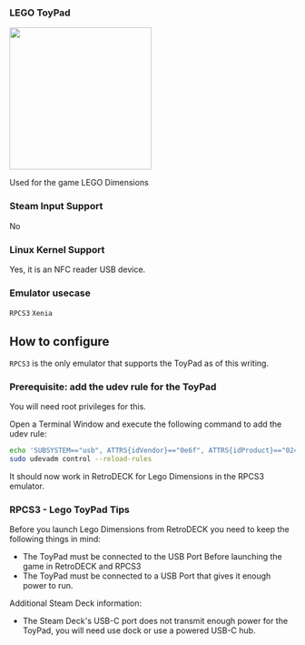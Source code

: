 ### LEGO ToyPad

<img src="../../../wiki_images/controllers/lego-toypad.png" width="250">

Used for the game LEGO Dimensions

### Steam Input Support
No

### Linux Kernel Support
Yes, it is an NFC reader USB device.

### Emulator usecase
`RPCS3` `Xenia`

## How to configure

`RPCS3` is the only emulator that supports the ToyPad as of this writing.

### Prerequisite: add the udev rule for the ToyPad

You will need root privileges for this.

Open a Terminal Window and execute  the following command to add the udev rule:

```bash
echo 'SUBSYSTEM=="usb", ATTRS{idVendor}=="0e6f", ATTRS{idProduct}=="0241", MODE="0666"' | sudo tee -a /etc/udev/rules.d/71-toypad.rules > /dev/null
sudo udevadm control --reload-rules
```

It should now work in RetroDECK for Lego Dimensions in the RPCS3 emulator.

### RPCS3 - Lego ToyPad Tips

Before you launch Lego Dimensions from RetroDECK you need to keep the following things in mind:

- The ToyPad must be connected to the USB Port Before launching the game in RetroDECK and RPCS3
- The ToyPad must be connected to a USB Port that gives it enough power to run.

Additional Steam Deck information:

- The Steam Deck's USB-C port does not transmit enough power for the ToyPad, you will need use dock or use a powered USB-C hub.

